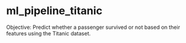 # ml_pipeline_titanic
Objective: Predict whether a passenger survived or not based on their features using the Titanic dataset.
